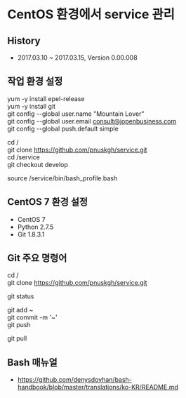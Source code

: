 # CentOS 환경에서 service 관리

## History

* 2017.03.10 ~ 2017.03.15, Version 0.00.008

## 작업 환경 설정

yum -y install epel-release  
yum -y install git  
git config --global user.name "Mountain Lover"  
git config --global user.email consult@jopenbusiness.com  
git config --global push.default simple  

cd /  
git clone https://github.com/pnuskgh/service.git  
cd /service  
git checkout develop  

source /service/bin/bash_profile.bash  

## CentOS 7 환경 설정

* CentOS 7
* Python 2.7.5
* Git 1.8.3.1

## Git 주요 명령어

cd /  
git clone https://github.com/pnuskgh/service.git  

git status  

git add ~  
git commit -m '~'  
git push  

git pull  

## Bash 매뉴얼

* https://github.com/denysdovhan/bash-handbook/blob/master/translations/ko-KR/README.md

